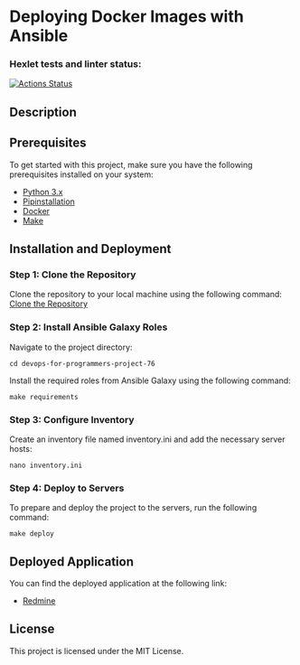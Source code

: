 # Deploying Docker Images with Ansible

### Hexlet tests and linter status:
[![Actions Status](https://github.com/staceynik/devops-for-programmers-project-76/workflows/hexlet-check/badge.svg)](https://github.com/staceynik/devops-for-programmers-project-76/actions)

## Description


## Prerequisites

To get started with this project, make sure you have the following prerequisites installed on your system:

- [Python 3.x](https://www.python.org/downloads/)
- [Pipinstallation](https://pip.pypa.io/en/stable/installing/) 
- [Docker](https://docs.docker.com/get-docker/)
- [Make](https://www.gnu.org/software/make/)

## Installation and Deployment

### Step 1: Clone the Repository

Clone the repository to your local machine using the following command:
[Clone the Repository](https://github.com/staceynik/devops-for-programmers-project-76.git)

### Step 2: Install Ansible Galaxy Roles

Navigate to the project directory:

```cd devops-for-programmers-project-76```

Install the required roles from Ansible Galaxy using the following command:

```make requirements```

### Step 3: Configure Inventory

Create an inventory file named inventory.ini and add the necessary server hosts:

```nano inventory.ini```

### Step 4: Deploy to Servers

To prepare and deploy the project to the servers, run the following command:

```make deploy```

## Deployed Application

You can find the deployed application at the following link:

- [Redmine](http://www.staceynik.store/)

## License

This project is licensed under the MIT License.





